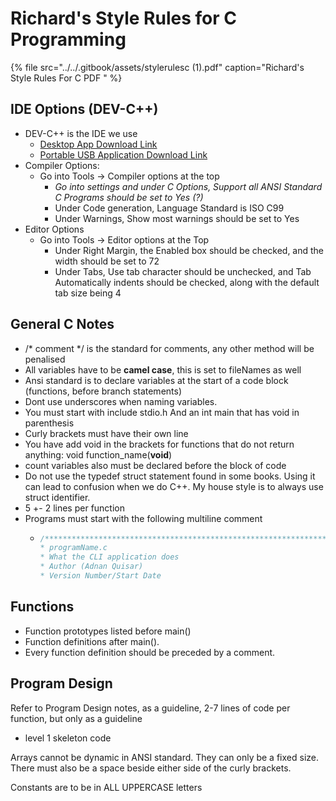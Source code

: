 # Richard's Style Rules for C Programming

{% file src="../../.gitbook/assets/stylerulesc \(1\).pdf" caption="Richard\'s Style Rules For C PDF " %}

## IDE Options \(DEV-C++\)

* DEV-C++ is the IDE we use
  * [Desktop App Download Link](https://sourceforge.net/projects/orwelldevcpp/files/Setup%20Releases/)
  * [Portable USB Application Download Link](https://sourceforge.net/projects/orwelldevcpp/files/Portable%20Releases/)
* Compiler Options:
  * Go into Tools -&gt; Compiler options at the top
    * _Go into settings and under C Options, Support all ANSI Standard C Programs should be set to Yes \(?\)_
    * Under Code generation, Language Standard is ISO C99
    * Under Warnings, Show most warnings should be set to Yes
* Editor Options
  * Go into Tools -&gt; Editor options at the Top
    * Under Right Margin, the Enabled box should be checked, and the width should be set to 72
    * Under Tabs, Use tab character should be unchecked, and Tab Automatically indents should be checked, along with the default tab size being 4

## General C Notes

* /\* comment \*/ is the standard for comments, any other method will be penalised
* All variables have to be **camel case**, this is set to fileNames as well
* Ansi standard is to declare variables at the start of a code block \(functions, before branch statements\)
* Dont use underscores when naming variables. 
* You must start with include stdio.h And an int main that has void in parenthesis 
* Curly brackets must have their own line
* You have add void in the brackets for functions that do not return anything: void function\_name\(**void**\)
* count variables also must be declared before the block of code
* Do not use the typedef struct statement found in some books. Using it can lead to confusion when we do C++. My house style is to always use struct identifier.
* 5 +- 2 lines per function
* Programs must start with the following multiline comment
  * ```c
    /***********************************************************************
    * programName.c
    * What the CLI application does
    * Author (Adnan Quisar)
    * Version Number/Start Date

    ```

## Functions

* Function prototypes listed before main\(\)
* Function definitions after main\(\). 
* Every function definition should be preceded by a comment.

## Program Design

Refer to Program Design notes, as a guideline, 2-7 lines of code per function, but only as a guideline

* level 1 skeleton code

Arrays cannot be dynamic in ANSI standard. They can only be a fixed size. There must also be a space beside either side of the curly brackets.

Constants are to be in ALL UPPERCASE letters

